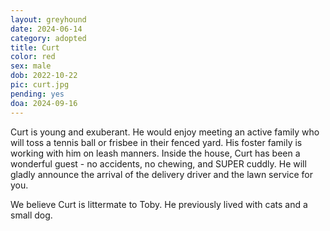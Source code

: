 ```yaml
---
layout: greyhound
date: 2024-06-14
category: adopted
title: Curt
color: red
sex: male
dob: 2022-10-22
pic: curt.jpg
pending: yes
doa: 2024-09-16
---
```

Curt is young and exuberant.  He would enjoy meeting an active family who will toss a tennis ball or frisbee in their fenced yard. His foster family is working with him on leash manners.  Inside the house, Curt has been a wonderful guest - no accidents, no chewing, and SUPER cuddly. He will gladly announce the arrival of the delivery driver and the lawn service for you.

We believe Curt is littermate to Toby. He previously lived with cats and a small dog.  
